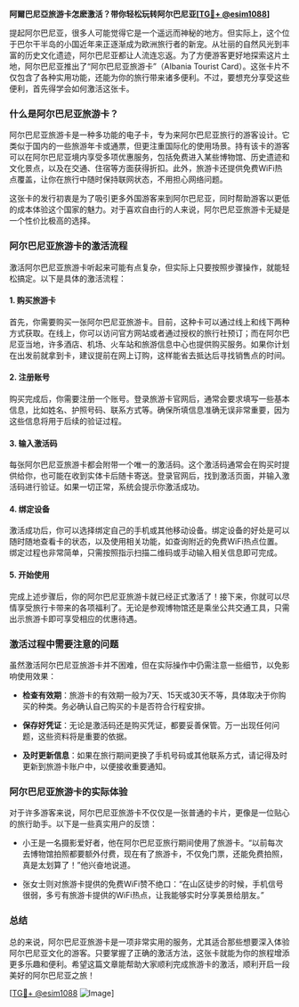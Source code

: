 **阿爾巴尼亞旅游卡怎麽激活？带你轻松玩转阿尔巴尼亚[[TG💪+ @esim1088](https://t.me/s/esim1088)]**

提起阿尔巴尼亚，很多人可能觉得它是一个遥远而神秘的地方。但实际上，这个位于巴尔干半岛的小国近年来正逐渐成为欧洲旅行者的新宠。从壮丽的自然风光到丰富的历史文化遗迹，阿尔巴尼亚都让人流连忘返。为了方便游客更好地探索这片土地，阿尔巴尼亚推出了“阿尔巴尼亚旅游卡”（Albania Tourist Card）。这张卡片不仅包含了各种实用功能，还能为你的旅行带来诸多便利。不过，要想充分享受这些便利，首先得学会如何激活这张卡。

### 什么是阿尔巴尼亚旅游卡？

阿尔巴尼亚旅游卡是一种多功能的电子卡，专为来阿尔巴尼亚旅行的游客设计。它类似于国内的一些旅游年卡或通票，但更注重国际化的使用场景。持有该卡的游客可以在阿尔巴尼亚境内享受多项优惠服务，包括免费进入某些博物馆、历史遗迹和文化景点，以及在交通、住宿等方面获得折扣。此外，旅游卡还提供免费WiFi热点覆盖，让你在旅行中随时保持联网状态，不用担心网络问题。

这张卡的发行初衷是为了吸引更多外国游客来到阿尔巴尼亚，同时帮助游客以更低的成本体验这个国家的魅力。对于喜欢自由行的人来说，阿尔巴尼亚旅游卡无疑是一个性价比极高的选择。

### 阿尔巴尼亚旅游卡的激活流程

激活阿尔巴尼亚旅游卡听起来可能有点复杂，但实际上只要按照步骤操作，就能轻松搞定。以下是具体的激活流程：

#### 1. 购买旅游卡

首先，你需要购买一张阿尔巴尼亚旅游卡。目前，这种卡可以通过线上和线下两种方式获取。在线上，你可以访问官方网站或者通过授权的旅行社预订；而在阿尔巴尼亚当地，许多酒店、机场、火车站和旅游信息中心也提供购买服务。如果你计划在出发前就拿到卡，建议提前在网上订购，这样能省去抵达后寻找销售点的时间。

#### 2. 注册账号

购买完成后，你需要注册一个账号。登录旅游卡官网后，通常会要求填写一些基本信息，比如姓名、护照号码、联系方式等。确保所填信息准确无误非常重要，因为这些信息将用于后续的验证过程。

#### 3. 输入激活码

每张阿尔巴尼亚旅游卡都会附带一个唯一的激活码。这个激活码通常会在购买时提供给你，也可能在收到实体卡后随卡寄送。登录官网后，找到激活页面，并输入激活码进行验证。如果一切正常，系统会提示你激活成功。

#### 4. 绑定设备

激活成功后，你可以选择绑定自己的手机或其他移动设备。绑定设备的好处是可以随时随地查看卡的状态，以及使用相关功能，如查询附近的免费WiFi热点位置。绑定过程也非常简单，只需按照指示扫描二维码或手动输入相关信息即可完成。

#### 5. 开始使用

完成上述步骤后，你的阿尔巴尼亚旅游卡就已经正式激活了！接下来，你就可以尽情享受旅行卡带来的各项福利了。无论是参观博物馆还是乘坐公共交通工具，只需出示旅游卡即可享受相应的优惠待遇。

### 激活过程中需要注意的问题

虽然激活阿尔巴尼亚旅游卡并不困难，但在实际操作中仍需注意一些细节，以免影响使用效果：

- **检查有效期**：旅游卡的有效期一般为7天、15天或30天不等，具体取决于你购买的种类。务必确认自己购买的卡是否符合行程安排。
  
- **保存好凭证**：无论是激活码还是购买凭证，都要妥善保管。万一出现任何问题，这些资料将是重要的依据。

- **及时更新信息**：如果在旅行期间更换了手机号码或其他联系方式，请记得及时更新到旅游卡账户中，以便接收重要通知。

### 阿尔巴尼亚旅游卡的实际体验

对于许多游客来说，阿尔巴尼亚旅游卡不仅仅是一张普通的卡片，更像是一位贴心的旅行助手。以下是一些真实用户的反馈：

- 小王是一名摄影爱好者，他在阿尔巴尼亚旅行期间使用了旅游卡。“以前每次去博物馆拍照都要额外付费，现在有了旅游卡，不仅免门票，还能免费拍照，真是太划算了！”他兴奋地说道。

- 张女士则对旅游卡提供的免费WiFi赞不绝口：“在山区徒步的时候，手机信号很弱，多亏有旅游卡提供的WiFi热点，让我能够实时分享美景给朋友。”

### 总结

总的来说，阿尔巴尼亚旅游卡是一项非常实用的服务，尤其适合那些想要深入体验阿尔巴尼亚文化的游客。只要掌握了正确的激活方法，这张卡就能为你的旅程增添更多乐趣和便利。希望这篇文章能帮助大家顺利完成旅游卡的激活，顺利开启一段美好的阿尔巴尼亚之旅！

[[TG💪+ @esim1088](https://t.me/s/esim1088) ![Image](https://i.postimg.cc/4NQfJmqS/Snipaste-2025-05-13-00-14-12.png)]